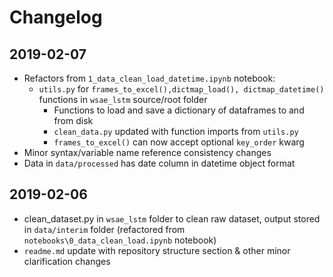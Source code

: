 # Changelog

## 2019-02-07
- Refactors from `1_data_clean_load_datetime.ipynb` notebook:
  - `utils.py` for `frames_to_excel(),dictmap_load(), dictmap_datetime()` functions in `wsae_lstm` source/root folder
    - Functions to load and save a dictionary of dataframes to and from disk
    - `clean_data.py` updated with function imports from `utils.py`
    - `frames_to_excel()` can now accept optional `key_order` kwarg
- Minor syntax/variable name reference consistency changes
- Data in `data/processed` has date column in datetime object format

## 2019-02-06
- clean_dataset.py in `wsae_lstm` folder to clean raw dataset, output stored in `data/interim` folder (refactored from `notebooks\0_data_clean_load.ipynb` notebook)
- `readme.md` update with repository structure section & other minor clarification changes 

